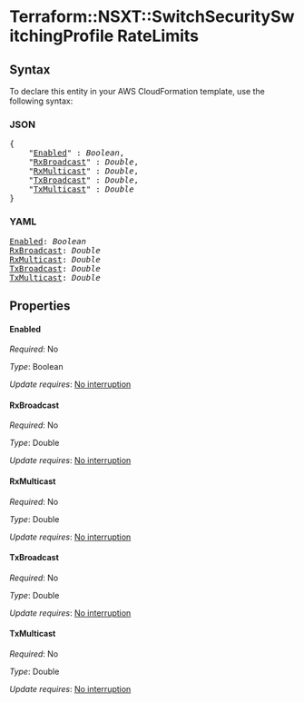 # Terraform::NSXT::SwitchSecuritySwitchingProfile RateLimits

## Syntax

To declare this entity in your AWS CloudFormation template, use the following syntax:

### JSON

<pre>
{
    "<a href="#enabled" title="Enabled">Enabled</a>" : <i>Boolean</i>,
    "<a href="#rxbroadcast" title="RxBroadcast">RxBroadcast</a>" : <i>Double</i>,
    "<a href="#rxmulticast" title="RxMulticast">RxMulticast</a>" : <i>Double</i>,
    "<a href="#txbroadcast" title="TxBroadcast">TxBroadcast</a>" : <i>Double</i>,
    "<a href="#txmulticast" title="TxMulticast">TxMulticast</a>" : <i>Double</i>
}
</pre>

### YAML

<pre>
<a href="#enabled" title="Enabled">Enabled</a>: <i>Boolean</i>
<a href="#rxbroadcast" title="RxBroadcast">RxBroadcast</a>: <i>Double</i>
<a href="#rxmulticast" title="RxMulticast">RxMulticast</a>: <i>Double</i>
<a href="#txbroadcast" title="TxBroadcast">TxBroadcast</a>: <i>Double</i>
<a href="#txmulticast" title="TxMulticast">TxMulticast</a>: <i>Double</i>
</pre>

## Properties

#### Enabled

_Required_: No

_Type_: Boolean

_Update requires_: [No interruption](https://docs.aws.amazon.com/AWSCloudFormation/latest/UserGuide/using-cfn-updating-stacks-update-behaviors.html#update-no-interrupt)

#### RxBroadcast

_Required_: No

_Type_: Double

_Update requires_: [No interruption](https://docs.aws.amazon.com/AWSCloudFormation/latest/UserGuide/using-cfn-updating-stacks-update-behaviors.html#update-no-interrupt)

#### RxMulticast

_Required_: No

_Type_: Double

_Update requires_: [No interruption](https://docs.aws.amazon.com/AWSCloudFormation/latest/UserGuide/using-cfn-updating-stacks-update-behaviors.html#update-no-interrupt)

#### TxBroadcast

_Required_: No

_Type_: Double

_Update requires_: [No interruption](https://docs.aws.amazon.com/AWSCloudFormation/latest/UserGuide/using-cfn-updating-stacks-update-behaviors.html#update-no-interrupt)

#### TxMulticast

_Required_: No

_Type_: Double

_Update requires_: [No interruption](https://docs.aws.amazon.com/AWSCloudFormation/latest/UserGuide/using-cfn-updating-stacks-update-behaviors.html#update-no-interrupt)

